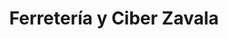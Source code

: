 ---
title: "Ferretería y Ciber Zavala"
url: /camichin-de-jauja/ferreteria-y-ciber-zavala/
shop: Eisenwaren
---